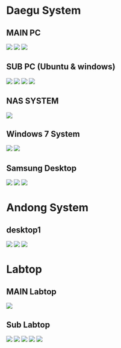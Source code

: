 
# Daegu System

## MAIN PC
<a href="https://img.shields.io/badge/AMD-Ryzen_5_5600X-ED1C24?style=for-the-badge&logo=amd&logoColor=white"><img src="https://img.shields.io/badge/AMD-Ryzen_5_5600X-ED1C24?style=for-the-badge&logo=amd&logoColor=white"/></a>
<a href="https://img.shields.io/badge/NVIDIA-RTX3080-76B900?style=for-the-badge&logo=nvidia&logoColor=white"><img src="https://img.shields.io/badge/NVIDIA-RTX3080-76B900?style=for-the-badge&logo=nvidia&logoColor=white"/></a>
<img src="https://img.shields.io/badge/Windows_10-003399?style=for-the-badge&logo=windows-10&logoColor=white"/></a>
## SUB PC (Ubuntu & windows)
<img src="https://img.shields.io/badge/Intel-Core_i5_2500-0071C5?style=for-the-badge&logo=intel&logoColor=white"/></a>
<a href="https://img.shields.io/badge/NVIDIA-GTX650Ti-76B900?style=for-the-badge&logo=nvidia&logoColor=white"><img src="https://img.shields.io/badge/NVIDIA-GTX650Ti-76B900?style=for-the-badge&logo=nvidia&logoColor=white"/></a>
<img src="https://img.shields.io/badge/Windows_10-003399?style=for-the-badge&logo=windows-10&logoColor=white"/></a>
<img src="https://img.shields.io/badge/Ubuntu-E95420?style=for-the-badge&logo=ubuntu&logoColor=white"/></a>
## NAS SYSTEM
<img src="https://img.shields.io/badge/Intel-Core_i3_530-0071C5?style=for-the-badge&logo=intel&logoColor=white"/></a>

## Windows 7 System
<img src="https://img.shields.io/badge/Intel-Core_i3_2500-0071C5?style=for-the-badge&logo=intel&logoColor=white"/></a>
<img src="https://img.shields.io/badge/Intel-HD_Graphics2000-0071C5?style=for-the-badge&logo=intel&logoColor=white"/></a>

## Samsung Desktop
<img src="https://img.shields.io/badge/Intel-Core_i3_2400-0071C5?style=for-the-badge&logo=intel&logoColor=white"/></a>
<a href="https://img.shields.io/badge/NVIDIA-GT520-76B900?style=for-the-badge&logo=nvidia&logoColor=white"><img src="https://img.shields.io/badge/NVIDIA-GT520-76B900?style=for-the-badge&logo=nvidia&logoColor=white"/></a>
<img src="https://img.shields.io/badge/Windows_10-003399?style=for-the-badge&logo=windows-10&logoColor=white"/></a>

# Andong System

## desktop1
<img src="https://img.shields.io/badge/Intel-Core_i3_4th-0071C5?style=for-the-badge&logo=intel&logoColor=white"/></a>
<img src="https://img.shields.io/badge/Intel-HD_Graphics4400-0071C5?style=for-the-badge&logo=intel&logoColor=white"/></a>
<img src="https://img.shields.io/badge/Windows_10-003399?style=for-the-badge&logo=windows-10&logoColor=white"/></a>

# Labtop

## MAIN Labtop
<img src="https://img.shields.io/badge/Apple-MacBook_Pro_13_TochBar_2020-999999?style=for-the-badge&logo=apple&logoColor=white"/></a>

## Sub Labtop
<img src="https://img.shields.io/badge/ASUS-Zenbook_M513U-0078D6?style=for-the-badge&logo=windows&logoColor=white"/></a> <img src="https://img.shields.io/badge/LG-Ultrabook_GT-0078D6?style=for-the-badge&logo=windows&logoColor=white"/></a> <img src="https://img.shields.io/badge/LG-TebBook-0078D6?style=for-the-badge&logo=windows&logoColor=white"/></a> <img src="https://img.shields.io/badge/Samsung-SENS_P330-0078D6?style=for-the-badge&logo=windows&logoColor=white"/></a> <img src="https://img.shields.io/badge/Samsung-SENS_X170-0078D6?style=for-the-badge&logo=windows&logoColor=white"/></a>


